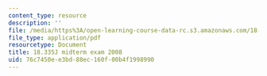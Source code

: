 ```yaml
---
content_type: resource
description: ''
file: /media/https%3A/open-learning-course-data-rc.s3.amazonaws.com/18-335j-introduction-to-numerical-methods-spring-2019/76c7450ee3bd88ec160f00b4f1998990_MIT18_335JS19_exam08.pdf
file_type: application/pdf
resourcetype: Document
title: 18.335J midterm exam 2008
uid: 76c7450e-e3bd-88ec-160f-00b4f1998990
---
```

